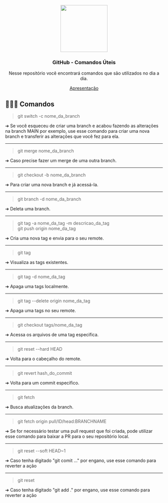 <p align="center">
 
<img src="https://www.nicepng.com/png/full/52-520535_free-files-github-github-icon-png-white.png" width="150">
<h3 align="center">GitHub - Comandos Úteis</h3>

<p align="center">Nesse repositório você encontrará comandos que são utilizados no dia a dia.</p>
<p align="center"><a href="https://docs.google.com/presentation/d/1MUGOmkU1VH8HdjD3rP4Rr4PyHQ_VtfSzShA08pXtwJU/edit?usp=sharing">Apresentação</a></p>
</p>

## 👨🏿‍💻 Comandos

> git switch -c nome_da_branch

 ➔ Se você esqueceu de criar uma branch e acabou fazendo as alterações na branch MAIN por exemplo, use esse comando para criar uma nova branch e transferir as alterações que você fez para ela.
<hr>

> git merge nome_da_branch

 ➔ Caso precise fazer um merge de uma outra branch.
 
<hr>

> git checkout -b nome_da_branch

 ➔ Para criar uma nova branch e já acessá-la.
 
<hr>

> git branch -d nome_da_branch

 ➔ Deleta uma branch.

<hr>

> git tag -a nome_da_tag -m descricao_da_tag <br>
> git push origin nome_da_tag

 ➔ Cria uma nova tag e envia para o seu remote.
 
<hr>

> git tag

 ➔ Visualiza as tags existentes.
 
<hr>

> git tag -d nome_da_tag

 ➔ Apaga uma tags localmente.
 
 <hr>
 
 > git tag --delete origin nome_da_tag

 ➔ Apaga uma tags no seu remote.
 
 <hr>
 
 > git checkout tags/nome_da_tag

 ➔ Acessa os arquivos de uma tag especifica.
 
<hr>
 
 > git reset --hard HEAD   

 ➔ Volta para o cabeçalho do remote.
 
<hr>
 
 > git revert hash_do_commit

 ➔ Volta para um commit especifico.
 
 <hr>
 
 > git fetch

 ➔ Busca atualizações da branch.
 
 <hr>
 
 > git fetch origin pull/ID/head:BRANCHNAME

➔ Se for necessário testar uma pull request que foi criada, pode utilizar esse comando para baixar a PR para o seu repositório local.

 <hr>
 
 > git reset --soft HEAD~1

 ➔ Caso tenha digitado "git comit ..." por engano, use esse comando para reverter a ação

  <hr>
 
 > git reset

 ➔ Caso tenha digitado "git add ." por engano, use esse comando para reverter a ação
